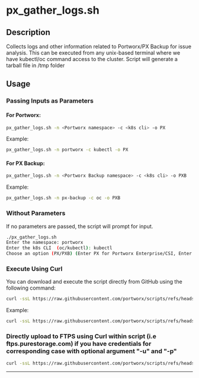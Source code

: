 # px_gather_logs.sh

## Description
Collects logs and other information related to Portworx/PX Backup for issue analysis. This can be executed from any unix-based terminal where we have kubectl/oc command access to the cluster. Script will generate a tarball file in /tmp folder

## Usage
### Passing Inputs as Parameters
#### For Portworx:
```bash
px_gather_logs.sh -n <Portworx namespace> -c <k8s cli> -o PX
```
Example:
```bash
px_gather_logs.sh -n portworx -c kubectl -o PX
```

#### For PX Backup:
```bash
px_gather_logs.sh -n <Portworx Backup namespace> -c <k8s cli> -o PXB
```
Example:
```bash
px_gather_logs.sh -n px-backup -c oc -o PXB
```

### Without Parameters
If no parameters are passed, the script will prompt for input.
````bash
./px_gather_logs.sh 
Enter the namespace: portworx
Enter the k8s CLI  (oc/kubectl): kubectl
Choose an option (PX/PXB) (Enter PX for Portworx Enterprise/CSI, Enter PXB for PX Backup): PX
````

### Execute Using Curl
You can download and execute the script directly from GitHub using the following command:
```bash
curl -ssL https://raw.githubusercontent.com/portworx/scripts/refs/heads/main/PX_Gather_Logs/px_gather_logs.sh | bash -s -- -n <namespace> -c <kubectl/oc> -o <PX/PXB>
```
Example:
```bash
curl -ssL https://raw.githubusercontent.com/portworx/scripts/refs/heads/main/PX_Gather_Logs/px_gather_logs.sh | bash -s -- -n portworx -c kubectl -o PX
```
### Directly upload to FTPS using Curl within script (i.e ftps.purestorage.com) if you have credentials for corresponding case with optional argument "-u" and "-p"
```bash
curl -ssL https://raw.githubusercontent.com/portworx/scripts/refs/heads/main/PX_Gather_Logs/px_gather_logs.sh | bash -s -- -n <namespace> -c <kubectl/oc> -o <PX/PXB> -u <ftpsusername> -p <ftpspassword>
```
---

